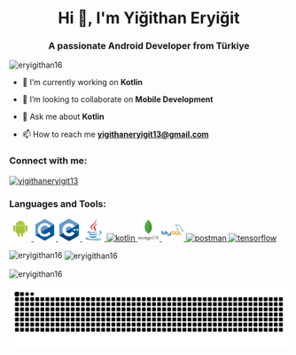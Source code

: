 <h1 align="center">Hi 👋, I'm Yiğithan Eryiğit</h1>
<h3 align="center">A passionate Android Developer from Türkiye</h3>

<p align="left"> <img src="https://komarev.com/ghpvc/?username=eryigithan16&label=Profile%20views&color=518716&style=flat" alt="eryigithan16" /> </p>

- 🔭 I’m currently working on **Kotlin**

- 👯 I’m looking to collaborate on **Mobile Development**

- 💬 Ask me about **Kotlin**

- 📫 How to reach me **yigithaneryigit13@gmail.com**

<h3 align="left">Connect with me:</h3>
<p align="left">
<a href="https://linkedin.com/in/yigithaneryigit13" target="blank"><img align="center" src="https://raw.githubusercontent.com/rahuldkjain/github-profile-readme-generator/master/src/images/icons/Social/linked-in-alt.svg" alt="yigithaneryigit13" height="30" width="40" /></a>
</p>

<h3 align="left">Languages and Tools:</h3>
<p align="left"> <a href="https://developer.android.com" target="_blank" rel="noreferrer"> <img src="https://raw.githubusercontent.com/devicons/devicon/master/icons/android/android-original-wordmark.svg" alt="android" width="40" height="40"/> </a> <a href="https://www.cprogramming.com/" target="_blank" rel="noreferrer"> <img src="https://raw.githubusercontent.com/devicons/devicon/master/icons/c/c-original.svg" alt="c" width="40" height="40"/> </a> <a href="https://www.w3schools.com/cpp/" target="_blank" rel="noreferrer"> <img src="https://raw.githubusercontent.com/devicons/devicon/master/icons/cplusplus/cplusplus-original.svg" alt="cplusplus" width="40" height="40"/> </a> <a href="https://www.java.com" target="_blank" rel="noreferrer"> <img src="https://raw.githubusercontent.com/devicons/devicon/master/icons/java/java-original.svg" alt="java" width="40" height="40"/> </a> <a href="https://kotlinlang.org" target="_blank" rel="noreferrer"> <img src="https://www.vectorlogo.zone/logos/kotlinlang/kotlinlang-icon.svg" alt="kotlin" width="40" height="40"/> </a> <a href="https://www.mongodb.com/" target="_blank" rel="noreferrer"> <img src="https://raw.githubusercontent.com/devicons/devicon/master/icons/mongodb/mongodb-original-wordmark.svg" alt="mongodb" width="40" height="40"/> </a> <a href="https://www.mysql.com/" target="_blank" rel="noreferrer"> <img src="https://raw.githubusercontent.com/devicons/devicon/master/icons/mysql/mysql-original-wordmark.svg" alt="mysql" width="40" height="40"/> </a> <a href="https://postman.com" target="_blank" rel="noreferrer"> <img src="https://www.vectorlogo.zone/logos/getpostman/getpostman-icon.svg" alt="postman" width="40" height="40"/> </a> <a href="https://www.tensorflow.org" target="_blank" rel="noreferrer"> <img src="https://www.vectorlogo.zone/logos/tensorflow/tensorflow-icon.svg" alt="tensorflow" width="40" height="40"/> </a> </p>

<p><img align="left" src="https://github-readme-stats.vercel.app/api/top-langs?username=eryigithan16&show_icons=true&locale=en&layout=compact" alt="eryigithan16" /></p>

<p>&nbsp;<img align="center" src="https://github-readme-stats.vercel.app/api?username=eryigithan16&show_icons=true&locale=en" alt="eryigithan16" /></p>

<p><img align="center" src="https://github-readme-streak-stats.herokuapp.com/?user=eryigithan16&" alt="eryigithan16" /></p>

<picture>
  <source media="(prefers-color-scheme: dark)" srcset="https://raw.githubusercontent.com/eryigithan16/eryigithan16/output/github-contribution-grid-snake-dark.svg">
  <source media="(prefers-color-scheme: light)" srcset="https://raw.githubusercontent.com/eryigithan16/eryigithan16/output/github-contribution-grid-snake.svg">
  <img alt="github contribution grid snake animation" src="https://raw.githubusercontent.com/eryigithan16/eryigithan16/output/github-contribution-grid-snake.svg">
</picture>
